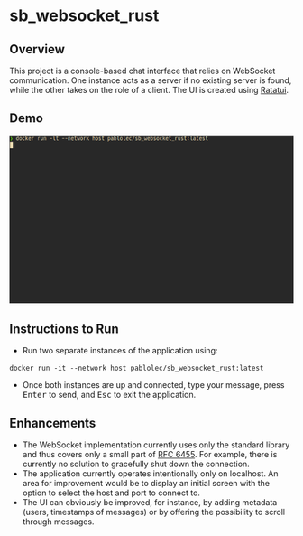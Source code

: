 # sb_websocket_rust

## Overview
This project is a console-based chat interface that relies on WebSocket communication. 
One instance acts as a server if no existing server is found, while the other takes on the role of a client. 
The UI is created using [Ratatui](https://github.com/ratatui-org/ratatui).

## Demo
![Demo](docs/demo.gif)

## Instructions to Run
- Run two separate instances of the application using:
```
docker run -it --network host pablolec/sb_websocket_rust:latest
```
- Once both instances are up and connected, type your message, press <kbd>Enter</kbd> to send, and <kbd>Esc</kbd> to exit the application.

## Enhancements
- The WebSocket implementation currently uses only the standard library and thus covers only a small part of [RFC 6455](https://tools.ietf.org/html/rfc6455). For example, there is currently no solution to gracefully shut down the connection.
- The application currently operates intentionally only on localhost. An area for improvement would be to display an initial screen with the option to select the host and port to connect to.
- The UI can obviously be improved, for instance, by adding metadata (users, timestamps of messages) or by offering the possibility to scroll through messages.
